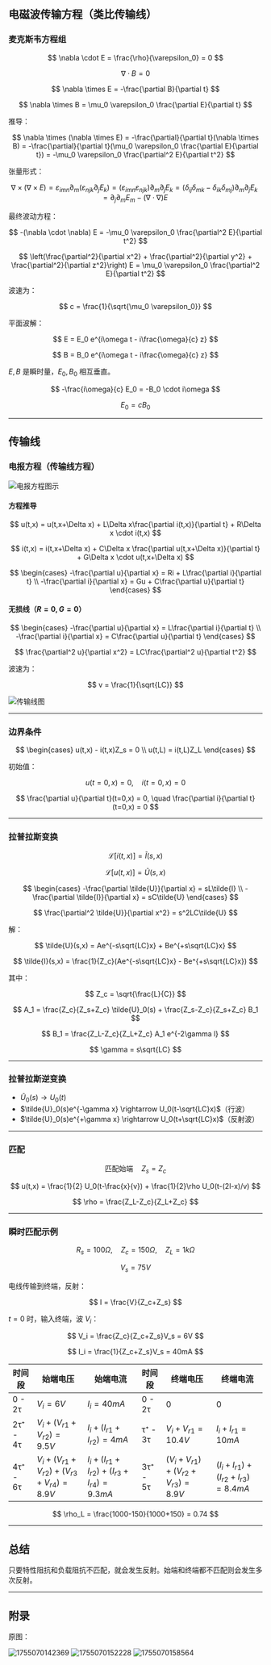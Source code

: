 ## 电磁波传输方程（类比传输线）

### 麦克斯韦方程组

$$
\nabla \cdot E = \frac{\rho}{\varepsilon_0} = 0
$$

$$
\nabla \cdot B = 0
$$

$$
\nabla \times E = -\frac{\partial B}{\partial t}
$$

$$
\nabla \times B = \mu_0 \varepsilon_0 \frac{\partial E}{\partial t}
$$

推导：

$$
\nabla \times (\nabla \times E) = -\frac{\partial}{\partial t}(\nabla \times B)
= -\frac{\partial}{\partial t}(\mu_0 \varepsilon_0 \frac{\partial E}{\partial t})
= -\mu_0 \varepsilon_0 \frac{\partial^2 E}{\partial t^2}
$$

张量形式：

$$
\nabla \times (\nabla \times E) = \varepsilon_{imn} \partial_m (\varepsilon_{njk} \partial_j E_k)
= (\varepsilon_{imn} \varepsilon_{njk}) \partial_m \partial_j E_k
= (\delta_{ij} \delta_{mk} - \delta_{ik} \delta_{mj}) \partial_m \partial_j E_k
= \partial_j \partial_m E_m - (\nabla \cdot \nabla) E
$$

最终波动方程：

$$
-(\nabla \cdot \nabla) E = -\mu_0 \varepsilon_0 \frac{\partial^2 E}{\partial t^2}
$$

$$
\left(\frac{\partial^2}{\partial x^2} + \frac{\partial^2}{\partial y^2} + \frac{\partial^2}{\partial z^2}\right) E = \mu_0 \varepsilon_0 \frac{\partial^2 E}{\partial t^2}
$$

波速为：

$$
c = \frac{1}{\sqrt{\mu_0 \varepsilon_0}}
$$

平面波解：

$$
E = E_0 e^{i\omega t - i\frac{\omega}{c} z}
$$

$$
B = B_0 e^{i\omega t - i\frac{\omega}{c} z}
$$

$E, B$ 是瞬时量，$E_0, B_0$ 相互垂直。

$$
-\frac{i\omega}{c} E_0 = -B_0 \cdot i\omega
$$

$$
E_0 = cB_0
$$

---

## 传输线

### 电报方程（传输线方程）

![电报方程图示](./TransmissionLineEq.zh/1755069973511.png)

#### 方程推导

$$
u(t,x) = u(t,x+\Delta x) + L\Delta x\frac{\partial i(t,x)}{\partial t} + R\Delta x \cdot i(t,x)
$$

$$
i(t,x) = i(t,x+\Delta x) + C\Delta x \frac{\partial u(t,x+\Delta x)}{\partial t} + G\Delta x \cdot u(t,x+\Delta x)
$$

$$
\begin{cases}
-\frac{\partial u}{\partial x} = Ri + L\frac{\partial i}{\partial t} \\
-\frac{\partial i}{\partial x} = Gu + C\frac{\partial u}{\partial t}
\end{cases}
$$

#### 无损线（$R=0, G=0$）

$$
\begin{cases}
-\frac{\partial u}{\partial x} = L\frac{\partial i}{\partial t} \\
-\frac{\partial i}{\partial x} = C\frac{\partial u}{\partial t}
\end{cases}
$$

$$
\frac{\partial^2 u}{\partial x^2} = LC\frac{\partial^2 u}{\partial t^2}
$$

波速为：

$$
v = \frac{1}{\sqrt{LC}}
$$

![传输线图](./TransmissionLineEq.zh/1755071531442.png)

---

### 边界条件

$$
\begin{cases}
u(t,x) - i(t,x)Z_s = 0 \\
u(t,L) = i(t,L)Z_L
\end{cases}
$$

初始值：

$$
u(t=0,x) = 0, \quad i(t=0,x) = 0
$$

$$
\frac{\partial u}{\partial t}(t=0,x) = 0, \quad \frac{\partial i}{\partial t}(t=0,x) = 0
$$

---

### 拉普拉斯变换

$$
\mathcal{L}[i(t,x)] = \tilde{I}(s,x)
$$

$$
\mathcal{L}[u(t,x)] = \tilde{U}(s,x)
$$

$$
\begin{cases}
-\frac{\partial \tilde{U}}{\partial x} = sL\tilde{I} \\
-\frac{\partial \tilde{I}}{\partial x} = sC\tilde{U}
\end{cases}
$$

$$
\frac{\partial^2 \tilde{U}}{\partial x^2} = s^2LC\tilde{U}
$$

解：

$$
\tilde{U}(s,x) = Ae^{-s\sqrt{LC}x} + Be^{+s\sqrt{LC}x}
$$

$$
\tilde{I}(s,x) = \frac{1}{Z_c}(Ae^{-s\sqrt{LC}x} - Be^{+s\sqrt{LC}x})
$$

其中：

$$
Z_c = \sqrt{\frac{L}{C}}
$$

$$
A_1 = \frac{Z_c}{Z_s+Z_c} \tilde{U}_0(s) + \frac{Z_s-Z_c}{Z_s+Z_c} B_1
$$

$$
B_1 = \frac{Z_L-Z_c}{Z_L+Z_c} A_1 e^{-2\gamma l}
$$

$$
\gamma = s\sqrt{LC}
$$

<!-- 
### 若始端匹配 $Z_s = Z_c$

$A = \frac{Z_c}{Z_s+Z_c} \tilde{U}_0(s)$

$B = \frac{Z_c}{Z_s+Z_c} \frac{Z_L-Z_c}{Z_L+Z_c} e^{-2\gamma l} \tilde{U}_0(s)$

$\gamma = s\sqrt{LC}$
-->

---

### 拉普拉斯逆变换

- $\tilde{U}_0(s) \rightarrow U_0(t)$
- $\tilde{U}_0(s)e^{-\gamma x} \rightarrow U_0(t-\sqrt{LC}x)$（行波）
- $\tilde{U}_0(s)e^{+\gamma x} \rightarrow U_0(t+\sqrt{LC}x)$（反射波）

---

### 匹配

$$
\text{匹配始端} \quad Z_s = Z_c
$$

$$
u(t,x) = \frac{1}{2} U_0(t-\frac{x}{v}) + \frac{1}{2}\rho U_0(t-(2l-x)/v)
$$

$$
\rho = \frac{Z_L-Z_c}{Z_L+Z_c}
$$

---

### 瞬时匹配示例

$$
R_s = 100\Omega, \quad Z_c = 150\Omega, \quad Z_L = 1k\Omega
$$

$$
V_{s} = 75V
$$

电线传输到终端，反射：

$$
I = \frac{V}{Z_c+Z_s}
$$

$t=0$ 时，输入终端，波 $V_i$：

$$
V_i = \frac{Z_c}{Z_c+Z_s}V_s = 6V
$$

$$
I_i = \frac{1}{Z_c+Z_s}V_s = 40mA
$$

| 时间段      | 始端电压                | 始端电流                | 时间段      | 终端电压                | 终端电流                |
| ----------- | ----------------------- | ----------------------- | ----------- | ----------------------- | ----------------------- |
| 0 - 2τ      | $V_i = 6V$              | $I_i = 40mA$            | 0 - 2τ      | 0                       | 0                       |
| 2τ⁺ - 4τ    | $V_i + (V_{r1} + V_{r2}) = 9.5V$ | $I_i + (I_{r1} + I_{r2}) = 4mA$ | τ⁺ - 3τ    | $V_i + V_{r1} = 10.4V$ | $I_i + I_{r1} = 10mA$  |
| 4τ⁺ - 6τ    | $V_i + (V_{r1} + V_{r2}) + (V_{r3} + V_{r4}) = 8.9V$ | $I_i + (I_{r1} + I_{r2}) + (I_{r3} + I_{r4}) = 9.3mA$ | 3τ⁺ - 5τ    | $(V_i + V_{r1}) + (V_{r2} + V_{r3}) = 8.9V$ | $(I_i + I_{r1}) + (I_{r2} + I_{r3}) = 8.4mA$ |

$$
\rho_L = \frac{1000-150}{1000+150} = 0.74
$$

---

## 总结

只要特性阻抗和负载阻抗不匹配，就会发生反射。始端和终端都不匹配则会发生多次反射。

---

## 附录

原图：

![1755070142369](./TransmissionLineEq.zh/1755070142369.png)
![1755070152228](./TransmissionLineEq.zh/1755070152228.png)
![1755070158564](./TransmissionLineEq.zh/1755070158564.png)